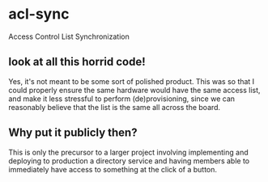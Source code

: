 # acl-sync

Access Control List Synchronization

## look at all this horrid code!

Yes, it's not meant to be some sort of polished product. This was so that I
could properly ensure the same hardware would have the same access list, and
make it less stressful to perform (de)provisioning, since we can reasonably
believe that the list is the same all across the board.

## Why put it publicly then?

This is only the precursor to a larger project involving implementing and
deploying to production a directory service and having members able to
immediately have access to something at the click of a button.
